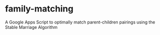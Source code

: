 # family-matching
A Google Apps Script to optimally match parent-children pairings using the Stable Marriage Algorithm
